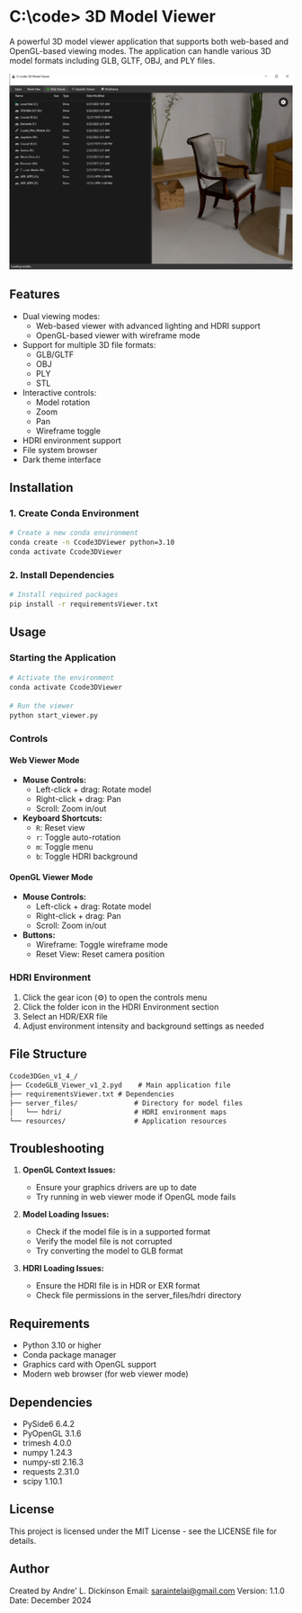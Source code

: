 # C:\code> 3D Model Viewer

A powerful 3D model viewer application that supports both web-based and OpenGL-based viewing modes. The application can handle various 3D model formats including GLB, GLTF, OBJ, and PLY files.

![image](https://github.com/Dahandla/C-code-3D-Model-Viewer/blob/b1ea6b33accc2a830e96d24fd04266ccc11112ee/resources/Image5b.png)

## Features

- Dual viewing modes:
  - Web-based viewer with advanced lighting and HDRI support
  - OpenGL-based viewer with wireframe mode
- Support for multiple 3D file formats:
  - GLB/GLTF
  - OBJ
  - PLY
  - STL
- Interactive controls:
  - Model rotation
  - Zoom
  - Pan
  - Wireframe toggle
- HDRI environment support
- File system browser
- Dark theme interface

## Installation

### 1. Create Conda Environment

```bash
# Create a new conda environment
conda create -n Ccode3DViewer python=3.10
conda activate Ccode3DViewer
```

### 2. Install Dependencies

```bash
# Install required packages
pip install -r requirementsViewer.txt
```

## Usage

### Starting the Application

```bash
# Activate the environment
conda activate Ccode3DViewer

# Run the viewer
python start_viewer.py
```


### Controls

#### Web Viewer Mode
- **Mouse Controls:**
  - Left-click + drag: Rotate model
  - Right-click + drag: Pan
  - Scroll: Zoom in/out
- **Keyboard Shortcuts:**
  - `R`: Reset view
  - `r`: Toggle auto-rotation
  - `m`: Toggle menu
  - `b`: Toggle HDRI background

#### OpenGL Viewer Mode
- **Mouse Controls:**
  - Left-click + drag: Rotate model
  - Right-click + drag: Pan
  - Scroll: Zoom in/out
- **Buttons:**
  - Wireframe: Toggle wireframe mode
  - Reset View: Reset camera position

### HDRI Environment

1. Click the gear icon (⚙️) to open the controls menu
2. Click the folder icon in the HDRI Environment section
3. Select an HDR/EXR file
4. Adjust environment intensity and background settings as needed

## File Structure

```
Ccode3DGen_v1_4_/
├── CcodeGLB_Viewer_v1_2.pyd    # Main application file
├── requirementsViewer.txt # Dependencies
├── server_files/              # Directory for model files
│   └── hdri/                  # HDRI environment maps
└── resources/                 # Application resources
```

## Troubleshooting

1. **OpenGL Context Issues:**
   - Ensure your graphics drivers are up to date
   - Try running in web viewer mode if OpenGL mode fails

2. **Model Loading Issues:**
   - Check if the model file is in a supported format
   - Verify the model file is not corrupted
   - Try converting the model to GLB format

3. **HDRI Loading Issues:**
   - Ensure the HDRI file is in HDR or EXR format
   - Check file permissions in the server_files/hdri directory

## Requirements

- Python 3.10 or higher
- Conda package manager
- Graphics card with OpenGL support
- Modern web browser (for web viewer mode)

## Dependencies

- PySide6 6.4.2
- PyOpenGL 3.1.6
- trimesh 4.0.0
- numpy 1.24.3
- numpy-stl 2.16.3
- requests 2.31.0
- scipy 1.10.1

## License

This project is licensed under the MIT License - see the LICENSE file for details.

## Author

Created by Andre' L. Dickinson
Email: saraintelai@gmail.com
Version: 1.1.0
Date: December 2024
